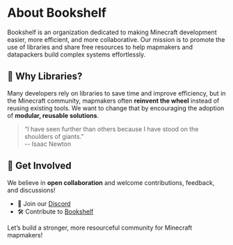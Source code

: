 # About Bookshelf

Bookshelf is an organization dedicated to making Minecraft development easier, more efficient, and more collaborative. Our mission is to promote the use of libraries and share free resources to help mapmakers and datapackers build complex systems effortlessly.

## 🚀 Why Libraries?

Many developers rely on libraries to save time and improve efficiency, but in the Minecraft community, mapmakers often **reinvent the wheel** instead of reusing existing tools. We want to change that by encouraging the adoption of **modular, reusable solutions**.

> “I have seen further than others because I have stood on the shoulders of giants.”  
> -- Isaac Newton


## 🤝 Get Involved

We believe in **open collaboration** and welcome contributions, feedback, and discussions!
- 💬 Join our [Discord](https://discord.gg/MkXytNjmBt)
- 🛠️ Contribute to [Bookshelf](https://github.com/mcbookshelf/Bookshelf)

Let’s build a stronger, more resourceful community for Minecraft mapmakers!
